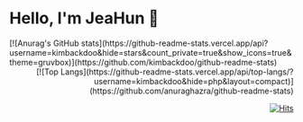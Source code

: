 # Hello, I'm JeaHun 👋

<!--
**kimbackdoo/kimbackdoo** is a ✨ _special_ ✨ repository because its `README.md` (this file) appears on your GitHub profile.

Here are some ideas to get you started:

- 🔭 I’m currently working on ...
- 🌱 I’m currently learning ...
- 👯 I’m looking to collaborate on ...
- 🤔 I’m looking for help with ...
- 💬 Ask me about ...
- 📫 How to reach me: ...
- 😄 Pronouns: ...
- ⚡ Fun fact: ...
-->

<div align="left">
  [![Anurag's GitHub stats](https://github-readme-stats.vercel.app/api?username=kimbackdoo&hide=stars&count_private=true&show_icons=true&theme=gruvbox)](https://github.com/kimbackdoo/github-readme-stats)
</div>
<div align="right">
  [![Top Langs](https://github-readme-stats.vercel.app/api/top-langs/?username=kimbackdoo&hide=php&layout=compact)](https://github.com/anuraghazra/github-readme-stats)
</div>
<div align="right">

  [![Hits](https://hits.seeyoufarm.com/api/count/incr/badge.svg?url=https%3A%2F%2Fgithub.com%2Fkimbackdoo&count_bg=%23C7796B&title_bg=%236C6C6C&icon=&icon_color=%23E7E7E7&title=hits&edge_flat=false)](https://hits.seeyoufarm.com)
</div>
